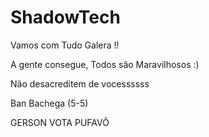 # ShadowTech


Vamos com Tudo Galera !! 

A gente consegue, Todos são Maravilhosos :)  

Não desacreditem de vocessssss 

Ban Bachega (5-5)

GERSON VOTA PUFAVÔ
